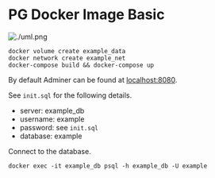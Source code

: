 # PG Docker Image Basic

![./uml.png](./uml.png)

```none
docker volume create example_data
docker network create example_net
docker-compose build && docker-compose up
```

By default Adminer can be found at [localhost:8080](http://localhost:8080).

See `init.sql` for the following details.

* server: example_db
* username: example
* password: see `init.sql`
* database: example

Connect to the database.

```none
docker exec -it example_db psql -h example_db -U example
```
